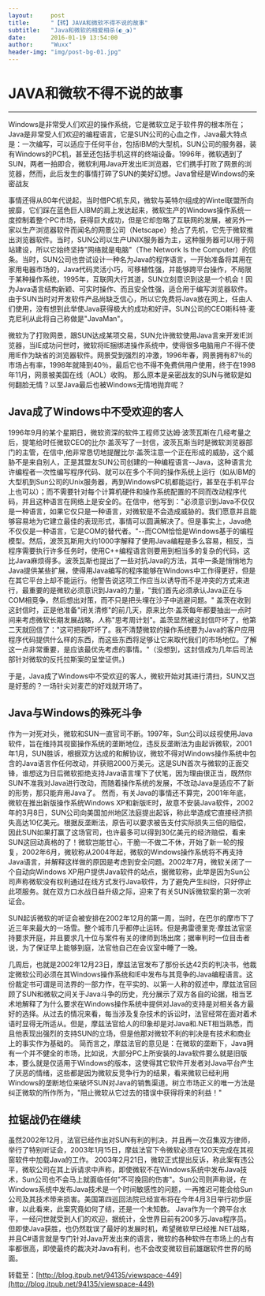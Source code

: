 ```yaml
---
layout:     post
title:      "【转】JAVA和微软不得不说的故事"
subtitle:   "Java和微软的相爱相杀(◐_◑)"
date:       2016-01-19 13:54:00
author:     "Wuxx"
header-img: "img/post-bg-01.jpg"
---
```


# JAVA和微软不得不说的故事 #

----------

Windows是非常受人们欢迎的操作系统，它是微软立足于软件界的根本所在；Java是非常受人们欢迎的编程语言，它是SUN公司的心血之作，Java最大特点是：一次编写，可以适应于任何平台，包括IBM的大型机，SUN公司的服务器，装有Windows的PC机，甚至还包括手机这样的终端设备。1996年，微软遇到了SUN，两者一拍即合，微软利用Java开发出IE浏览器，它们携手打败了网景的浏览器，然而，此后发生的事情打碎了SUN的美好幻想。Java曾经是Windows的亲密战友


事情还得从80年代说起，当时借PC机东风，微软与英特尔组成的Wintel联盟所向披靡，它们踩在蓝色巨人IBM的肩上发达起来，微软生产的Windows操作系统一度控制着整个PC市场，获得巨大成功，但是它却忽略了互联网的发展，被另外一家以生产浏览器软件而闻名的网景公司（Netscape）抢占了先机，它先于微软推出浏览器软件。当时，SUN公司以生产UNIX服务器为主，这种服务器可以用于网站建设，所以它始终坚持"网络就是电脑"（The Network Is the Computer）的信条。当时，SUN公司也尝试设计一种名为Java的程序语言，一开始准备将其用在家用电器市场的，Java代码灵活小巧，可移植性强，并能够跨平台操作，不局限于某种操作系统，1995年，互联网大行其道，SUN立刻意识到这是一个机会！因为Java语言结构新颖、可实时操作、而且安全性强，适合用于编写浏览器软件。由于SUN当时对开发软件产品尚缺乏信心，所以它免费将Java放在网上，任由人们使用，没有想到此举使Java获得极大的成功和好评。SUN公司的CEO斯科特·麦克尼利从此将自己称做是"JavaMan"。

微软为了打败网景，跟SUN达成某项交易，SUN允许微软使用Java言来开发IE浏览器，当IE成功问世时，微软将IE捆绑进操作系统中，使得很多电脑用户不得不使用IE作为缺省的浏览器软件。网景受到强烈的冲激，1996年春，网景拥有87％的市场占有率，1998年就降到40％，最后它也不得不免费供用户使用，终于在1998年11月，网景被美国在线（AOL）收购。
那么原本是亲密战友的SUN与微软是如何翻脸无情？以至Java最后也被Windows无情地抛弃呢？


## Java成了Windows中不受欢迎的客人 ##
1996年9月的某个星期日，微软资深的软件工程师艾达姆·波茨瓦斯在几经考量之后，提笔给时任微软CEO的比尔·盖茨写了一封信，波茨瓦斯当时是微软浏览器部门的主管，在信中,他非常恳切地提醒比尔·盖茨注意一个正在形成的威胁，这个威胁不是来自别人，正是其盟友SUN公司创建的一种编程语言--Java，这种语言允许编程者一次性编写程序代码、就可以在多个不同的操作系统上运行（如从IBM的大型机到Sun公司的Unix服务器，再到WindowsPC机都能运行，甚至在手机平台上也可以）；而不需要针对每个计算机硬件和操作系统配置的不同而改动程序代码，并且这种语言在网络上是安全的。在信中，他写到："必须意识到Java不仅仅是一种语言，如果它仅只是一种语言，对微软是不会造成威胁的。我们愿意并且能够容易地为它建立最佳的表现形式，事情可以圆满解决了。但是事实上，Java绝不仅仅是一种语言，它是COM的替代者。"--而COM恰恰是Windows基于的编程模型。然后，波茨瓦斯用大约1000字解释了使用Java编程是多么容易，相反，当程序需要执行许多任务时，使用C++编程语言则要用到相当多的复杂的代码，这比Java麻烦得多。波茨瓦斯也提出了一些对抗Java的方法，其中一条是悄悄地为Java提供某些扩展，使得用Java编写的程序能够在Windows中工作得更好，但是在其它平台上却不能运行。他警告说这项工作应当以诱导而不是冲突的方式来进行，最重要的是微软必须意识到Java的力量，"我们首先必须承认Java正在与COM相竞争，然后想出对策，而不只是把头埋在沙子中逃避问题。"
盖茨在收到这封信时，正是他准备"闭关清修"的前几天，原来比尔·盖茨每年都要抽出一点时间来考虑微软长期发展战略，人称"思考周计划"。盖茨显然被这封信吓坏了，他第二天就回信了："这可把我吓坏了。我不清楚微软的操作系统要为Java的客户应用程序代码提供什么样的东西，而这些东西将足够让它来取代我们的市场地位。了解这一点非常重要，是应该最优先考虑的事情。"（没想到，这封信成为几年后司法部针对微软的反托拉斯案的呈堂证供。)

于是，Java成了Windows中不受欢迎的客人，微软开始对其进行清扫，SUN又岂是好惹的？一场针尖对麦芒的好戏就开场了。

## Java与Windows的殊死斗争 ##
作为一对死对头，微软和SUN一直官司不断。1997年，Sun公司以歧视使用Java软件，旨在维持其视窗操作系统的垄断地位，违反反垄断法为由起诉微软，2001年1月，SUN胜诉，根据双方达成的和解协议，微软不得对Windows操作系统中包含的Java语言作任何改动，并获赔2000万美元。这是SUN首次与微软的正面交锋，谁想这为日后微软拒绝支持Java语言埋下了伏笔，因为理由很正当，既然你SUN不准我对Java进行改动，而随着操作系统的发展，不改动Java是适应不了新的形势，那只能弃用Java了。
然而，有关Java的事情还不算完，2001年年底，微软在推出新版操作系统Windows XP和新版IE时，故意不安装Java软件，2002年的3月8日，SUN公司向美国加州地区法庭提出起诉，称此举造成它直接经济损失高达10亿美元。根据反垄断法，原告可以要求被告支付实际损失三倍的赔偿，因此SUN如果打赢了这场官司，也许最多可以得到30亿美元的经济赔偿，看来SUN这回动真格的了！微软岂能甘心，干脆一不做二不休，开始了新一轮的报复，2002年6月，微软称从2004年起，微软的Windows操作系统将不再支持Java语言，并解释这样做的原因是考虑到安全问题。2002年7月，微软关闭了一个自动向Windows XP用户提供Java软件的站点，据微软称，此举是因为Sun公司声称微软没有权利通过在线方式发行Java软件，为了避免产生纠纷，只好停止此项服务。就在双方口水战日益升级之际，迎来了有关SUN诉微软案的第一次听证会。

SUN起诉微软的听证会被安排在2002年12月的第一周，当时，在巴尔的摩市下了近三年来最大的一场雪。整个城市几乎都停止运转。但是弗雷德里克·摩兹法官坚持要求开庭，并且要求几十位与案件有关的律师到场出席；据审判时一位目击者说，为了保证早上能够到庭，法官他自己在会议室中睡了一晚。

几周后，也就是2002年12月23日，摩兹法官发布了那份长达42页的判决书，他裁定微软公司必须在其Windows操作系统和IE中发布与其竞争的Java编程语言。这份裁定书可谓是司法界的一部力作，在平实的、以第一人称的叙述中，摩兹法官回顾了SUN和微软之间关于Java斗争的历史，充分展示了双方各自的论据，相当艺术地解释了为什么要求在Windows操作系统中提供对Java的支持是对相关各方最好的选择。从过去的情况来看，每当涉及复杂技术的诉讼时，法官经常在面对着术语时显得无所适从。但是，摩兹法官给人的印象却是对Java和.NET相当熟悉，而且他表现出强烈的支持SUN的立场，但是他那对微软不利的判决是有技术和商业上的事实作为基础的。
简而言之，摩兹法官的意见是：在微软的垄断下，Java拥有一个并不健全的市场，比如说，大部分PC上所安装的Java软件要么就是旧版本，要么就是仅适用于Windows的版本，这使得其它软件开发者对Java平台产生了厌恶的情绪，这些都是因为微软反竞争行为的结果，看来微软已经利用Windows的垄断地位来破坏SUN对Java的销售渠道。树立市场正义的唯一方法是纠正微软的所作所为，"阻止微软从它过去的错误中获得将来的利益！"

## 拉锯战仍在继续 ##
虽然2002年12月，法官已经作出对SUN有利的判决，并且再一次召集双方律师，举行了特别听证会，2003年1月15日，摩兹法官下令微软必须在120天完成在其视窗软件中加载Java的工作。
2003年2月21日，微软正式提出反诉，称此案有违公平，微软公司在其上诉请求中声称，即使微软不在Windows系统中发布Java技术，Sun公司也不会马上就面临任何"不可挽回的伤害"。Sun公司则声称说，在Windows系统中发布Java技术是一个时间敏感性的问题，一再推迟可能会给Sun公司及其技术带来损害。美国第四巡回法院已经宣布将在今年4月3日举行初步庭审，以此看来，此案究竟如何了结，还是一个未知数。
Java作为一个跨平台水平，一经问世就受到人们的欢迎，据统计，全世界目前有200多万Java程序员。但即使Java获胜，也仍然耽误了最好的发展时机，希望微软早已经推.NET战略，并且C#语言就是专门针对Java开发出来的语言，微软的各种软件在市场上的占有率都很高，即使最终的裁决对Java有利，也不会改变微软目前雄踞软件世界的局面。

转载至：[http://blog.itpub.net/94135/viewspace-449](http://blog.itpub.net/94135/viewspace-449)